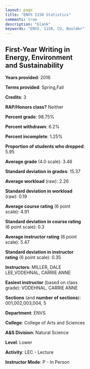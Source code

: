 ```yaml
---
layout: page
title: "ENVS 1150 Statistics"
comments: true
description: "blank"
keywords: "ENVS, 1150, CU, Boulder"
--- 
```

<head>
<script src="https://ajax.googleapis.com/ajax/libs/jquery/2.1.3/jquery.min.js"></script>
<script src="https://dl.dropboxusercontent.com/s/pc42nxpaw1ea4o9/highcharts.js?dl=0"></script>
<!-- <script src="../assets/js/highcharts.js"></script> -->
<style type="text/css">@font-face {
	font-family: "Bebas Neue";
	src: url(https://www.filehosting.org/file/details/544349/BebasNeue%20Regular.otf) format("opentype");
	}
	h1.Bebas { 
		font-family: "Bebas Neue", Verdana, Tahoma;
	}
</style>
</head>
<body>
	<div id="container" style="float: right; width: 45%; height: 88%; margin-left: 2.5%; margin-right: 2.5%;"></div>
	<script language="JavaScript">
		$(document).ready(function() {
		var chart = {type: 'column'};
		var title = {text: 'Grade Distribution'};
		var xAxis = {categories: ['A','B','C','D','F'],crosshair: true};
		var yAxis = {min: 0,title: {text: 'Percentage'}};
		var tooltip = {headerFormat: '<center><b><span style="font-size:20px">{point.key}</span></b></center>',
		               pointFormat: '<td style="padding:0"><b>{point.y:.1f}%</b></td>',
		               footerFormat: '</table>',shared: true,useHTML: true};
		var plotOptions = {column: {pointPadding: 0.0,borderWidth: 0}};  
		var credits = {enabled: false};var series= [{name: 'Percent',data: [60.26,33.33,3.85,0.0,2.56,]}];
		var json = {};
		json.chart = chart;
		json.title = title;
		json.tooltip = tooltip;
		json.xAxis = xAxis;
		json.yAxis = yAxis;  
		json.series = series;
		json.plotOptions = plotOptions;  
		json.credits = credits;
		$('#container').highcharts(json);
	});
	</script>
</body>
			   
## First-Year Writing in Energy, Environment and Sustainability

**Years provided**: 2016

**Terms provided**: Spring,Fall

**Credits**: 3

**RAP/Honors class?** Neither

**Percent grade**: 98.75%

**Percent withdrawn**: 6.2%

**Percent incomplete**: 1.25%

**Proportion of students who dropped**: 5.95

**Average grade** (4.0 scale): 3.46

**Standard deviation in grades**: 15.37

**Average workload** (raw): 2.26

**Standard deviation in workload** (raw): 0.19

**Average course rating** (6 point scale): 4.91

**Standard deviation in course rating** (6 point scale): 0.3

**Average instructor rating** (6 point scale): 5.47

**Standard deviation in instructor rating** (6 point scale): 0.35

**Instructors**: MILLER, DALE LEE,VODEHNAL, CARRIE ANNE

**Easiest instructor** (based on class grade): VODEHNAL, CARRIE ANNE

**Sections** (and **number of sections**): 001,002,003,004, 5

**Department**: ENVS

**College**: College of Arts and Sciences

**A&S Division**: Natural Science

**Level**: Lower

**Activity**: LEC - Lecture

**Instructor Mode**: P  - In Person